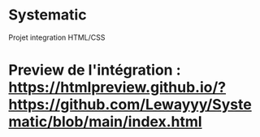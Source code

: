 # Systematic
Projet integration HTML/CSS

# Preview de l'intégration : https://htmlpreview.github.io/?https://github.com/Lewayyy/Systematic/blob/main/index.html
